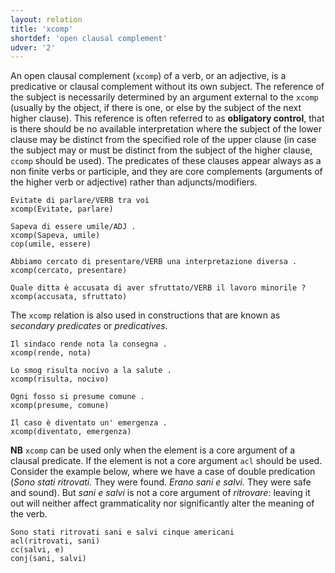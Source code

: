 ```yaml
---
layout: relation
title: 'xcomp'
shortdef: 'open clausal complement'
udver: '2'
---
```


An open clausal complement (<code>xcomp</code>) of a verb, or an adjective, is a predicative or clausal complement without its own subject. The reference of the subject is necessarily determined by an argument external to the <code>xcomp</code> (usually by the object, if there is one, or else by the subject of the next higher clause). This reference is often referred to as **obligatory control**, that is there should be no available interpretation where the subject of the lower clause may be distinct from the specified role of the upper clause (in case the subject may or must be distinct from the subject of the higher clause, <code>ccomp</code> should be used). 
The predicates of these clauses appear always as a non finite verbs or participle, and they are  core complements (arguments of the higher verb or adjective) rather than adjuncts/modifiers.

~~~ sdparse
Evitate di parlare/VERB tra voi 
xcomp(Evitate, parlare)
~~~
~~~ sdparse
Sapeva di essere umile/ADJ .
xcomp(Sapeva, umile)
cop(umile, essere)
~~~
~~~ sdparse
Abbiamo cercato di presentare/VERB una interpretazione diversa .
xcomp(cercato, presentare)
~~~
~~~ sdparse
Quale ditta è accusata di aver sfruttato/VERB il lavoro minorile ?
xcomp(accusata, sfruttato)
~~~

The <code>xcomp</code> relation is also used in constructions that are known as *secondary predicates* or *predicatives*.

~~~ sdparse
Il sindaco rende nota la consegna .
xcomp(rende, nota)
~~~
~~~ sdparse
Lo smog risulta nocivo a la salute .
xcomp(risulta, nocivo)
~~~
~~~ sdparse
Ogni fosso si presume comune .
xcomp(presume, comune)
~~~
~~~ sdparse
Il caso è diventato un' emergenza .
xcomp(diventato, emergenza)
~~~

**NB** <code>xcomp</code> can be used only when the element is a core argument of a clausal predicate. If the element is not a core argument <code>acl</code> should be used. Consider the example below, where we have a case of double predication (*Sono stati ritrovati.* They were found. *Erano sani e salvi.* They were safe and sound). But *sani e salvi* is not a core argument of *ritrovare*: leaving it out will neither affect grammaticality nor significantly alter the meaning of the verb.

~~~ sdparse
Sono stati ritrovati sani e salvi cinque americani
acl(ritrovati, sani)
cc(salvi, e)
conj(sani, salvi)
~~~
<!-- Interlanguage links updated Po 11. listopadu 2024, 20:11:30 CET -->
